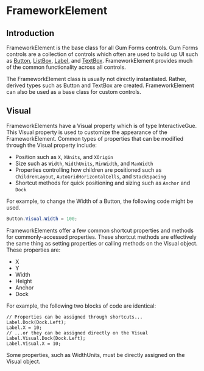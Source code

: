 # FrameworkElement

## Introduction

FrameworkElement is the base class for all Gum Forms controls. Gum Forms controls are a collection of controls which often are used to build up UI such as [Button](../button.md), [ListBox](../listbox.md), [Label](../label.md), and [TextBox](../textbox.md). FrameworkElement provides much of the common functionality across all controls.

The FrameworkElement class is usually not directly instantiated. Rather, derived types such as Button and TextBox are created. FrameworkElement can also be used as a base class for custom controls.

## Visual

FrameworkElements have a Visual property which is of type InteractiveGue. This Visual property is used to customize the appearance of the FrameworkElement. Common types of properties that can be modified through the Visual property include:

* Position such as `X`, `XUnits`, and `XOrigin`
* Size such as `Width`, `WidthUnits`, `MinWidth`, and `MaxWidth`
* Properties controlling how children are positioned such as `ChildrenLayout`, `AutoGridHorizontalCells`, and `StackSpacing`
* Shortcut methods for quick positioning and sizing such as `Anchor` and `Dock`

For example, to change the Width of a Button, the following code might be used.

```csharp
Button.Visual.Width = 100;
```

FrameworkElements offer a few common shortcut properties and methods for commonly-accessed properties. These shortcut methods are effectively the same thing as setting properties or calling methods on the Visual object. These properties are:

* X
* Y
* Width
* Height
* Anchor
* Dock

For example, the following two blocks of code are identical:

```
// Properties can be assigned through shortcuts...
Label.Dock(Dock.Left);
Label.X = 10;
// ...or they can be assigned directly on the Visual
Label.Visual.Dock(Dock.Left);
Label.Visual.X = 10;
```

Some properties, such as WidthUnits, must be directly assigned on the Visual object.
